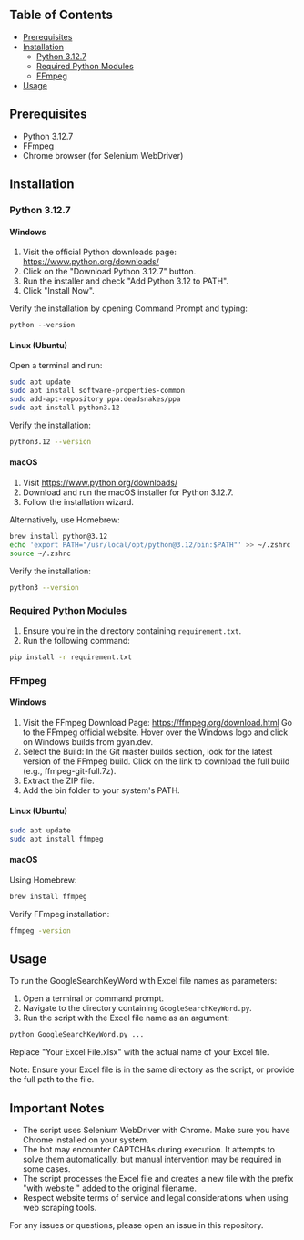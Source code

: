 ## Table of Contents
- [Prerequisites](#prerequisites)
- [Installation](#installation)
  - [Python 3.12.7](#python-3125)
  - [Required Python Modules](#required-python-modules)
  - [FFmpeg](#ffmpeg)
- [Usage](#usage)

## Prerequisites

- Python 3.12.7
- FFmpeg
- Chrome browser (for Selenium WebDriver)

## Installation

### Python 3.12.7

#### Windows

1. Visit the official Python downloads page: https://www.python.org/downloads/
2. Click on the "Download Python 3.12.7" button.
3. Run the installer and check "Add Python 3.12 to PATH".
4. Click "Install Now".

Verify the installation by opening Command Prompt and typing:
```
python --version
```

#### Linux (Ubuntu)

Open a terminal and run:

```bash
sudo apt update
sudo apt install software-properties-common
sudo add-apt-repository ppa:deadsnakes/ppa
sudo apt install python3.12
```

Verify the installation:
```bash
python3.12 --version
```

#### macOS

1. Visit https://www.python.org/downloads/
2. Download and run the macOS installer for Python 3.12.7.
3. Follow the installation wizard.

Alternatively, use Homebrew:

```bash
brew install python@3.12
echo 'export PATH="/usr/local/opt/python@3.12/bin:$PATH"' >> ~/.zshrc
source ~/.zshrc
```

Verify the installation:
```bash
python3 --version
```

### Required Python Modules

1. Ensure you're in the directory containing `requirement.txt`.
2. Run the following command:

```bash
pip install -r requirement.txt
```

### FFmpeg

#### Windows


1. Visit the FFmpeg Download Page: https://ffmpeg.org/download.html
   Go to the FFmpeg official website.
   Hover over the Windows logo and click on Windows builds from gyan.dev.
2. Select the Build:
  In the Git master builds section, look for the latest version of the FFmpeg build.
  Click on the link to download the full build (e.g., ffmpeg-git-full.7z).
3. Extract the ZIP file.
4. Add the bin folder to your system's PATH.

#### Linux (Ubuntu)

```bash
sudo apt update
sudo apt install ffmpeg
```

#### macOS

Using Homebrew:

```bash
brew install ffmpeg
```

Verify FFmpeg installation:
```bash
ffmpeg -version
```

## Usage

To run the GoogleSearchKeyWord with Excel file names as parameters:

1. Open a terminal or command prompt.
2. Navigate to the directory containing `GoogleSearchKeyWord.py`.
3. Run the script with the Excel file name as an argument:

```bash
python GoogleSearchKeyWord.py ...
```

Replace "Your Excel File.xlsx" with the actual name of your Excel file.

Note: Ensure your Excel file is in the same directory as the script, or provide the full path to the file.

## Important Notes

- The script uses Selenium WebDriver with Chrome. Make sure you have Chrome installed on your system.
- The bot may encounter CAPTCHAs during execution. It attempts to solve them automatically, but manual intervention may be required in some cases.
- The script processes the Excel file and creates a new file with the prefix "with website " added to the original filename.
- Respect website terms of service and legal considerations when using web scraping tools.

For any issues or questions, please open an issue in this repository.


